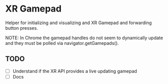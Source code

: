 # XR Gamepad

Helper for initializing and visualizing and XR Gamepad and forwarding button presses.

NOTE: In Chrome the gamepad handles do not seem to dynamically update and they must be polled via navigator.getGamepads().

## TODO
- [ ] Understand if the XR API provides a live updating gamepad
- [ ] Docs

